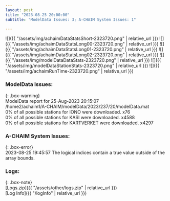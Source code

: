```yaml
---
layout: post
title: "2023-08-25 20:00:00"
subtitle: "ModelData Issues: 3; A-CHAIM System Issues: 1"

---
```


![]({{ "/assets/img/achaimDataStatsShort-2323720.png" | relative_url }})
![]({{ "/assets/img/achaimDataStatsLong00-2323720.png" | relative_url }})
![]({{ "/assets/img/achaimDataStatsLong01-2323720.png" | relative_url }})
![]({{ "/assets/img/achaimDataStatsLong02-2323720.png" | relative_url }})
![]({{ "/assets/img/modelDataDataStats-2323720.png" | relative_url }})
![]({{ "/assets/img/modelDataStationStats-2323720.png" | relative_url }})
![]({{ "/assets/img/achaimRunTime-2323720.png" | relative_url }})


### ModelData Issues:  
  
{: .box-warning}  
 ModelData report for 25-Aug-2023 20:15:07   
 /home2/achaim1/A-CHAIM/modelData/2023/237/20/modelData.mat   
 0% of all possible stations for IONO were downloaded. x76   
 0% of all possible stations for KASI were downloaded. x4588   
 0% of all possible stations for KARTVERKET were downloaded. x4297   
  
### A-CHAIM System Issues:  
  
{: .box-error}  
2023-08-25 19:45:57 The logical indices contain a true value outside of the array bounds.  

### Logs:  
  
{: .box-note}  
[Logs.zip]({{ "/assets/other/logs.zip" | relative_url }})  
[Log Info]({{ "/logInfo" | relative_url }})  
